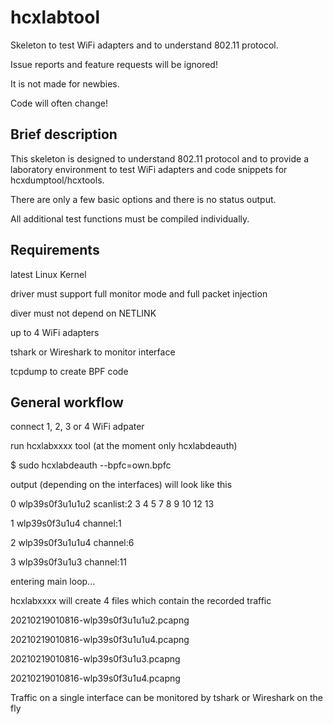 hcxlabtool
==============

Skeleton to test WiFi adapters and to understand 802.11 protocol.

Issue reports and feature requests will be ignored!

It is not made for newbies.

Code will often change!


Brief description
--------------

This skeleton is designed to understand 802.11 protocol and to provide a laboratory environment to test WiFi adapters and code snippets for hcxdumptool/hcxtools.

There are only a few basic options and there is no status output.

All additional test functions must be compiled individually.


Requirements
--------------

latest Linux Kernel

driver must support full monitor mode and full packet injection

diver must not depend on NETLINK

up to 4 WiFi adapters

tshark or Wireshark to monitor interface

tcpdump to create BPF code


General workflow
--------------

connect 1, 2, 3 or 4 WiFi adpater

run hcxlabxxxx tool (at the moment only hcxlabdeauth)

$ sudo hcxlabdeauth --bpfc=own.bpfc

output (depending on the interfaces) will look like this

0 wlp39s0f3u1u1u2 scanlist:2 3 4 5 7 8 9 10 12 13

1 wlp39s0f3u1u4 channel:1

2 wlp39s0f3u1u1u4 channel:6

3 wlp39s0f3u1u3 channel:11

entering main loop...


hcxlabxxxx will create 4 files which contain the recorded traffic

20210219010816-wlp39s0f3u1u1u2.pcapng

20210219010816-wlp39s0f3u1u1u4.pcapng

20210219010816-wlp39s0f3u1u3.pcapng

20210219010816-wlp39s0f3u1u4.pcapng 


Traffic on a single interface can be monitored by tshark or Wireshark on the fly 
